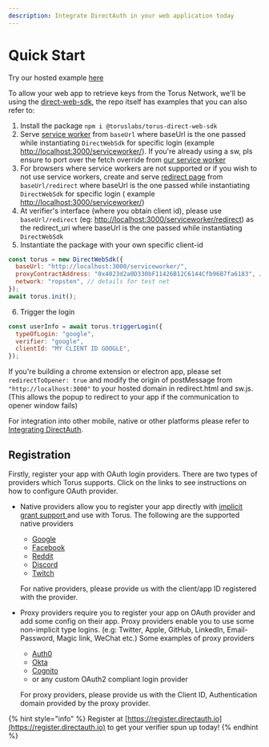 ```yaml
---
description: Integrate DirectAuth in your web application today
---
```


# Quick Start

Try our hosted example [here](https://vue-direct.tor.us)

To allow your web app to retrieve keys from the Torus Network, we'll be using the [direct-web-sdk](https://github.com/torusresearch/torus-direct-web-sdk), the repo itself has examples that you can also refer to:

1. Install the package `npm i @toruslabs/torus-direct-web-sdk`
2. Serve [service worker](https://github.com/torusresearch/torus-direct-web-sdk/blob/master/serviceworker/sw.js) from `baseUrl` where baseUrl is the one passed while instantiating `DirectWebSdk` for specific login \(example [http://localhost:3000/serviceworker/](http://localhost:3000/serviceworker/)\). If you're already using a sw, pls ensure to port over the fetch override from [our service worker](https://github.com/torusresearch/torus-direct-web-sdk/blob/master/serviceworker/sw.js)
3. For browsers where service workers are not supported or if you wish to not use service workers, create and serve [redirect page](https://github.com/torusresearch/torus-direct-web-sdk/blob/master/serviceworker/redirect.html) from `baseUrl/redirect` where baseUrl is the one passed while instantiating `DirectWebSdk` for specific login \( example [http://localhost:3000/serviceworker/](http://localhost:3000/serviceworker/)\)
4. At verifier's interface \(where you obtain client id\), please use `baseUrl/redirect` \(eg: [http://localhost:3000/serviceworker/redirect](http://localhost:3000/serviceworker/redirect)\) as the redirect\_uri where baseUrl is the one passed while instantiating `DirectWebSdk`
5. Instantiate the package with your own specific client-id

```javascript
const torus = new DirectWebSdk({
  baseUrl: "http://localhost:3000/serviceworker/",
  proxyContractAddress: "0x4023d2a0D330bF11426B12C6144Cfb96B7fa6183", // details for test net
  network: "ropsten", // details for test net
});
await torus.init();
```

 6. Trigger the login

```javascript
const userInfo = await torus.triggerLogin({
  typeOfLogin: "google",
  verifier: "google",
  clientId: "MY CLIENT ID GOOGLE",
});
```

If you're building a chrome extension or electron app, please set `redirectToOpener: true` and modify the origin of postMessage from `"http://localhost:3000"` to your hosted domain in redirect.html and sw.js. \(This allows the popup to redirect to your app if the communication to opener window fails\)

For integration into other mobile, native or other platforms please refer to [Integrating DirectAuth](integrating-directauth/). 

## Registration

Firstly, register your app with OAuth login providers. There are two types of providers which Torus supports. Click on the links to see instructions on how to configure OAuth provider. 

* Native providers allow you to register your app directly with [implicit grant support ](https://oauth.net/2/grant-types/implicit/)and use with Torus. The following are the supported native providers

  * [Google](https://support.google.com/googleapi/answer/6158849)
  * [Facebook](https://developers.facebook.com/docs/apps)
  * [Reddit](https://github.com/reddit-archive/reddit/wiki/oauth2)
  * [Discord](https://discord.com/developers/docs/topics/oauth2)
  * [Twitch](https://dev.twitch.tv/docs/authentication/#registration)

  For native providers, please provide us with the client/app ID registered with the provider.

* Proxy providers require you to register your app on OAuth provider and add some config on their app. Proxy providers enable you to use some non-implicit type logins. \(e.g: Twitter, Apple, GitHub, LinkedIn, Email-Password, Magic link, WeChat etc.\)  Some examples of proxy providers

  * [Auth0](https://auth0.com/docs/connections)
  * [Okta](https://developer.okta.com/docs/concepts/social-login/)
  * [Cognito](https://aws.amazon.com/cognito/getting-started/)
  * or any custom OAuth2 compliant login provider

  For proxy providers, please provide us with the Client ID, Authentication domain provided by the proxy provider.

{% hint style="info" %}
Register at [https://register.directauth.io](https://register.directauth.io) to get your verifier spun up today!
{% endhint %}



